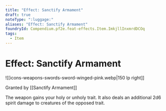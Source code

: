 ```yaml
---
title: "Effect: Sanctify Armament"
draft: true
noteType: ":luggage:"
aliases: "Effect: Sanctify Armament"
foundryId: Compendium.pf2e.feat-effects.Item.ImkjllInxmrdDCOq
tags:
  - Item
---
```


# Effect: Sanctify Armament
![[icons-weapons-swords-sword-winged-pink.webp|150 lp right]]

Granted by [[Sanctify Armament]]

The weapon gains your holy or unholy trait. It also deals an additional 2d6 spirit damage to creatures of the opposed trait.
